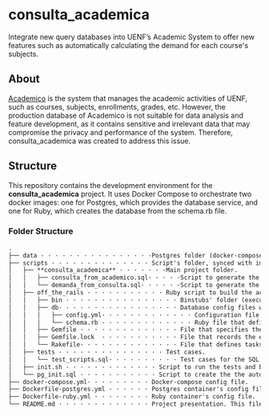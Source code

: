 # consulta_academica

Integrate new query databases into UENF’s Academic System to offer new features such as automatically calculating the demand for each course's subjects. 

## About
[Academico][academico_url] is the system that manages the academic activities of UENF, such as courses, subjects, enrollments, grades, etc. However, the production database of Academico is not suitable for data analysis and feature development, as it contains sensitive and irrelevant data that may compromise the privacy and performance of the system. Therefore, consulta_academica was created to address this issue.

## Structure 

This repository contains the development environment for the **consulta_academica** project. It uses Docker Compose to orchestrate two docker images: one for Postgres, which provides the database service, and one for Ruby, which creates the database from the schema.rb file.

### Folder Structure
```md
.
├── data · · · · · · · · · · · · · · · ·Postgres folder (docker-compose volume).
├── scripts · · · · · · · · · · · · · · Script's folder, synced with images (docker-compose volume).
│   ├── **consulta_academica** · · · · · · ·Main project folder. 
│   │   ├── consulta_from_academico.sql· · · · ·Script to generate the `consulta` schema views.  
│   │   └── demanda_from_consulta.sql· · · · · ·Script to generate the `demanda` schema views.
│   ├── off_the_rails · · · · · · · · · · · Ruby script to build the academico_db database and tables from `schema.rb`.
│   │   ├── bin · · · · · · · · · · · · · · · · Binstubs' folder (executables around Ruby gems).
│   │   ├── db· · · · · · · · · · · · · · · · · Database config files within the Ruby script. 
│   │   │   ├── config.yml· · · · · · · · · · · · · Configuration file for database settings and options.
│   │   │   └── schema.rb · · · · · · · · · · · · · Ruby file that defines the structure of the Academico's db tables and columns.
│   │   ├── Gemfile · · · · · · · · · · · · · · File that specifies the gem dependencies for the project.
│   │   ├── Gemfile.lock  · · · · · · · · · · · File that records the exact versions of the gems installed for the project. 
│   │   └── Rakefile· · · · · · · · · · · · · · File that defines tasks to run with the rake command. 
│   ├── tests · · · · · · · · · · · · · · · Test cases. 
│   │   └── test_scripts.sql· · · · · · · · · · Test cases for the SQL scripts. 
│   ├── init.sh · · · · · · · · · · · · · Script to run the tests and build the databases. 
│   └── pg_init.sql · · · · · · · · · · · Script to create the the auto_academ role (used by the Ruby script)
├── docker-compose.yml· · · · · · · · · Docker-compose config file. 
├── Dockerfile-postgres.yml · · · · · · Postgres container's config file. 
├── Dockerfile-ruby.yml · · · · · · · · Ruby container's config file.
└── README.md · · · · · · · · · · · · · Project presentation. This file!  
```

[academico_url]: https://academico.uenf.br/